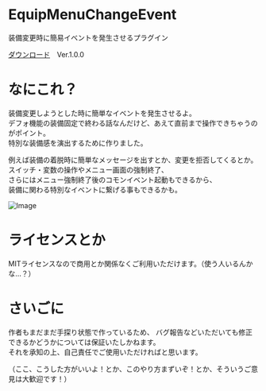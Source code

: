# EquipMenuChangeEvent
装備変更時に簡易イベントを発生させるプラグイン

[ダウンロード](https://raw.githubusercontent.com/hichi-gamebuild/RPGMakerMZ/main/EquipMenuChangeEvent.js)　Ver.1.0.0

# なにこれ？
装備変更しようとした時に簡単なイベントを発生させるよ。  
デフォ機能の装備固定で終わる話なんだけど、あえて直前まで操作できちゃうのがポイント。  
特別な装備感を演出するために作りました。

例えば装備の着脱時に簡単なメッセージを出すとか、変更を拒否してくるとか。  
スイッチ・変数の操作やメニュー画面の強制終了、  
さらにはメニュー強制終了後のコモンイベント起動もできるから、  
装備に関わる特別なイベントに繋げる事もできるかも。

![Image](https://user-images.githubusercontent.com/96704927/147438332-d57280da-d559-4107-9ba0-4126478894b0.png)

# ライセンスとか
MITライセンスなので商用とか関係なくご利用いただけます。（使う人いるんかな…？）  

# さいごに
作者もまだまだ手探り状態で作っているため、 
バグ報告などいただいても修正できるかどうかについては保証いたしかねます。  
それを承知の上、自己責任でご使用いただければと思います。  

（ここ、こうした方がいいよ！とか、このやり方まずいぞ！とか、そういうご意見は大歓迎です！）

